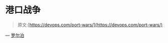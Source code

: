 # 港口战争

> 原文:[https://devops.com/port-wars/](https://devops.com/port-wars/)

— [罗尔泊](https://devops.com/author/breselman/)